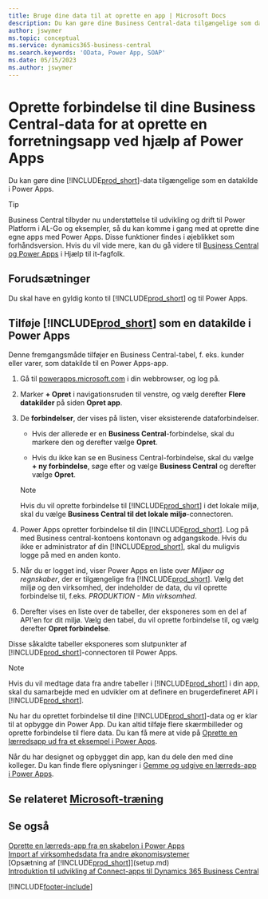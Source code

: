 ```yaml
---
title: Bruge dine data til at oprette en app | Microsoft Docs
description: Du kan gøre dine Business Central-data tilgængelige som datakilde og angive en OData URL-adresse til dine webtjenester for at oprette en forretningsapp ved hjælp af Power Apps.
author: jswymer
ms.topic: conceptual
ms.service: dynamics365-business-central
ms.search.keywords: 'OData, Power App, SOAP'
ms.date: 05/15/2023
ms.author: jswymer
---
```

# <a name="connecting-to-your-business-central-data-to-build-a-business-app-using-power-apps" />Oprette forbindelse til dine Business Central-data for at oprette en forretningsapp ved hjælp af Power Apps

Du kan gøre dine [!INCLUDE[prod_short](includes/prod_short.md)]-data tilgængelige som en datakilde i Power Apps.  

> [!TIP]  
> Business Central tilbyder nu understøttelse til udvikling og drift til Power Platform i AL-Go og eksempler, så du kan komme i gang med at oprette dine egne apps med Power Apps. Disse funktioner findes i øjeblikket som forhåndsversion. Hvis du vil vide mere, kan du gå videre til [Business Central og Power Apps](/dynamics365/business-central/dev-itpro/powerplatform/power-apps-overview) i Hjælp til it-fagfolk.

## <a name="prerequisites" />Forudsætninger

Du skal have en gyldig konto til [!INCLUDE[prod_short](includes/prod_short.md)] og til Power Apps.  

## <a name="add-includeprodshortincludesprodshortmd-as-a-data-source-in-power-apps" />Tilføje [!INCLUDE[prod_short](includes/prod_short.md)] som en datakilde i Power Apps

Denne fremgangsmåde tilføjer en Business Central-tabel, f. eks. kunder eller varer, som datakilde til en Power Apps-app.

1. Gå til [powerapps.microsoft.com](https://powerapps.microsoft.com/) i din webbrowser, og log på.
2. Marker **+ Opret** i navigationsruden til venstre, og vælg derefter **Flere datakilder** på siden **Opret app**.
  
   <!-- This step opens Power Apps canavs. On first sign-in, you must specify the country/region.  -->
3. De **forbindelser**, der vises på listen, viser eksisterende dataforbindelser.

   - Hvis der allerede er en **Business Central**-forbindelse, skal du markere den og derefter vælge **Opret**.

   - Hvis du ikke kan se en Business Central-forbindelse, skal du vælge **+ ny forbindelse**, søge efter og vælge **Business Central** og derefter vælge **Opret**.

   > [!NOTE]
   > Hvis du vil oprette forbindelse til [!INCLUDE[prod_short](includes/prod_short.md)] i det lokale miljø, skal du vælge **Business Central til det lokale miljø**-connectoren.  
  
4. Power Apps opretter forbindelse til din [!INCLUDE[prod_short](includes/prod_short.md)]. Log på med Business central-kontoens kontonavn og adgangskode. Hvis du ikke er administrator af din [!INCLUDE[prod_short](includes/prod_short.md)], skal du muligvis logge på med en anden konto.  
5. Når du er logget ind, viser Power Apps en liste over *Miljøer og regnskaber*, der er tilgængelige fra [!INCLUDE[prod_short](includes/prod_short.md)]. Vælg det miljø og den virksomhed, der indeholder de data, du vil oprette forbindelse til, f.eks. *PRODUKTION - Min virksomhed*.  
6. Derefter vises en liste over de tabeller, der eksponeres som en del af API'en for dit miljø. Vælg den tabel, du vil oprette forbindelse til, og vælg derefter **Opret forbindelse**.

Disse såkaldte tabeller eksponeres som slutpunkter af [!INCLUDE[prod_short](includes/prod_short.md)]-connectoren til Power Apps.  

> [!NOTE]
> Hvis du vil medtage data fra andre tabeller i [!INCLUDE[prod_short](includes/prod_short.md)] i din app, skal du samarbejde med en udvikler om at definere en brugerdefineret API i [!INCLUDE[prod_short](includes/prod_short.md)].  

Nu har du oprettet forbindelse til dine [!INCLUDE[prod_short](includes/prod_short.md)]-data og er klar til at opbygge din Power App. Du kan altid tilføje flere skærmbilleder og oprette forbindelse til flere data. Du kan få mere at vide på [Oprette en lærredsapp ud fra et eksempel i Power Apps](/powerapps/maker/canvas-apps/open-and-run-a-sample-app).  

Når du har designet og opbygget din app, kan du dele den med dine kolleger. Du kan finde flere oplysninger i [Gemme og udgive en lærreds-app i Power Apps](/powerapps/maker/canvas-apps/save-publish-app).  

<!--
## <a name="sample-apps-to-get-started" />Sample apps to get started

As a preview version, Business Central offers several sample apps that you can use as a starting point for building your own apps that use Business Central data. These sample apps are available in the [Business Central Demos](https://github.com/BusinessCentralDemos) repo on GitHub. For a quick overview on the apps, go to [Power Apps samples for Business Central](/dynamics365/business-central/dev-itpro/powerplatform/power-apps-samples).

## <a name="develop-and-maintain-apps-application-lifecycle-management" />Develop and maintain apps application lifecycle management

As an app developer, you may already be familiar with Business Central AL-Go. AL-Go is set of tools on GiHub that enables you to maintain professional DevOps processes for your Business Central AL projects. AL-Go supports source control and activities, like building, testing, and deploying. As a preview, Business Central now offers an Al-Go version that supports for Power Platform solutions. The preview, for example, includes workflows that let you push and pull Power Platfrom changes to and from enviroments. You can access the tools at [https://github.com/BusinessCentralDemos/AL-Go-PTE](https://github.com/BusinessCentralDemos/AL-Go-PTE). For more information, see [Application lifecycle management for Power Apps in Business Central](/dynamics365/business-central/dev-itpro/powerplatform/power-apps-alm).-->

## <a name="see-related-microsoft-trainingtrainingpathspower-apps-power-automate-business-central" />Se relateret [Microsoft-træning](/training/paths/power-apps-power-automate-business-central/)

## <a name="see-also" />Se også

[Oprette en lærreds-app fra en skabelon i Power Apps](/powerapps/maker/canvas-apps/get-started-test-drive)  
[Import af virksomhedsdata fra andre økonomisystemer](across-import-data-configuration-packages.md)  
[Opsætning af [!INCLUDE[prod_short](includes/prod_short.md)]](setup.md)  
[Introduktion til udvikling af Connect-apps til Dynamics 365 Business Central](/dynamics365/business-central/dev-itpro/developer/devenv-develop-connect-apps)  

[!INCLUDE[footer-include](includes/footer-banner.md)]
